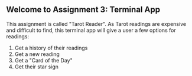 ## Welcome to Assignment 3: Terminal App

This assignment is called "Tarot Reader". As Tarot readings are expensive and difficult to find, this terminal app will give a user a few options for readings:

1. Get a history of their readings
2. Get a new reading
3. Get a "Card of the Day"
4. Get their star sign
